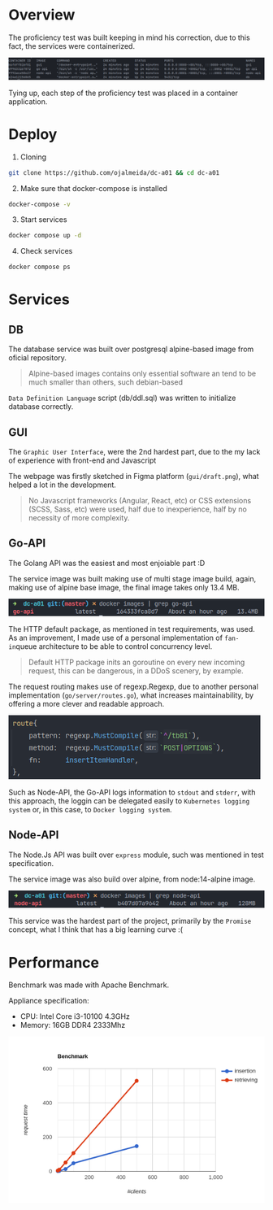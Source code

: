 # Overview

The proficiency test  was built keeping in mind his correction, due to this fact, the services were containerized.

![containers](containers.png)

Tying up, each step of the proficiency test was placed in a container application.


# Deploy

1. Cloning

```bash
git clone https://github.com/ojalmeida/dc-a01 && cd dc-a01
```

2. Make sure that docker-compose is installed

```bash
docker-compose -v
```

3. Start services

```bash
docker compose up -d
```
4. Check services

```bash
docker compose ps
```

# Services

## DB

The database service was built over postgresql alpine-based image from oficial repository.

>Alpine-based images contains only essential software an tend to be much smaller than others, such debian-based

`Data Definition Language` script (db/ddl.sql) was written to initialize database correctly.

## GUI

The `Graphic User Interface`, were the 2nd hardest part, due to the my lack of experience with front-end and Javascript

The webpage was firstly sketched in Figma platform (`gui/draft.png`), what helped a lot in the development.

> No Javascript frameworks (Angular, React, etc) or CSS extensions (SCSS, Sass, etc) were used, half due to inexperience, half by no necessity of more complexity.

## Go-API

The Golang API was the easiest and most enjoiable part :D 

The service image was built making use of multi stage image build, again, making use of alpine base image, the final image takes only 13.4 MB.

![go-api docker image](go-api-image.png)

The HTTP default package, as mentioned in test requirements, was used. As an improvement, I made use of a personal implementation of `fan-in`queue architecture to be able to control concurrency level.

> Default HTTP package inits an goroutine on every new incoming request, this can be dangerous, in a DDoS scenery, by example.

The request routing makes use of regexp.Regexp, due to another personal implementation (`go/server/routes.go`), what increases maintainability, by offering a more clever and readable approach.

![route implementation](route-implementation-golang.png)


Such as Node-API, the Go-API logs information to `stdout` and `stderr`, with this approach, the loggin can be delegated easily to `Kubernetes logging system` or, in this case, to `Docker logging system`.

## Node-API

The Node.Js API was built over `express` module, such was mentioned in test specification.

The service image was also build over alpine, from node:14-alpine image.

![node-api docker image](node-api-image.png)

This service was the hardest part of the project, primarily by the `Promise` concept, what I think that has a big learning curve :(

# Performance

Benchmark was made with Apache Benchmark.

Appliance specification:

- CPU: Intel Core i3-10100 4.3GHz
- Memory: 16GB DDR4 2333Mhz

![benchmark](bench.png)

